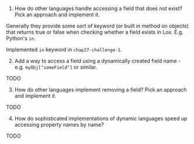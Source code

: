 1. How do other languages handle accessing a field that does not exist? Pick an approach and implement it.

Generally they provide some sort of keyword (or built in method on objects) that returns true or false when checking whether a field exists in Lox. E.g. Python's `in`.

Implemented `in` keyword in `chap27-challenge-1`.

2. Add a way to access a field using a dynamically created field name - e.g. `myObj["someField"]` or similar.

TODO

3. How do other languages implement removing a field? Pick an approach and implement it.

TODO

4. How do sophisticated implementations of dynamic languages speed up accessing property names by name?

TODO
